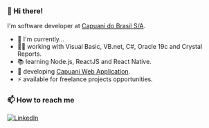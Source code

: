 ### 👋 Hi there! 
I'm software developer at [Capuani do Brasil S/A](http://capuani.com.br/).

- 👨 I'm currently... 
- 👨‍💻 working with Visual Basic, VB.net, C#, Oracle 19c and Crystal Reports.
- 📚 learning Node.js, ReactJS and React Native.
- 🚀 developing [Capuani Web Application](https://app.capuani.com.br).
- ⚡ available for freelance projects opportunities.

### 📫 How to reach me
[![LinkedIn](https://img.shields.io/badge/LinkedIn-0077B5?style=for-the-badge&logo=linkedin&logoColor=white)](https://www.linkedin.com/in/eric-crozatti-1447688a/)
